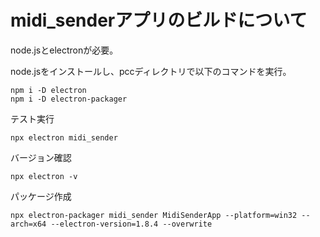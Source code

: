 # midi_senderアプリのビルドについて
node.jsとelectronが必要。

node.jsをインストールし、pccディレクトリで以下のコマンドを実行。
```
npm i -D electron
npm i -D electron-packager
```

テスト実行
```
npx electron midi_sender
```

バージョン確認
```
npx electron -v
```

パッケージ作成
```
npx electron-packager midi_sender MidiSenderApp --platform=win32 --arch=x64 --electron-version=1.8.4 --overwrite
```
